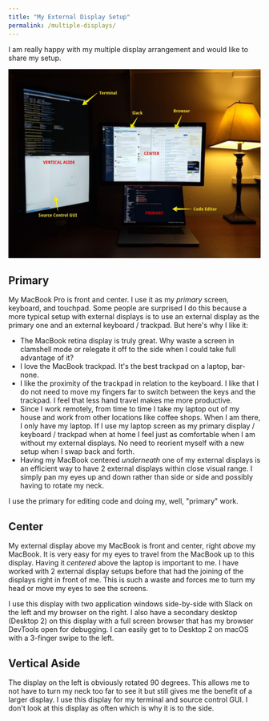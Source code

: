 ```yaml
---
title: "My External Display Setup"
permalink: /multiple-displays/
---
```


I am really happy with my multiple display arrangement and would like to share my setup.

![Windows 95 CD-ROM](multiple-displays.jpg)

## Primary

My MacBook Pro is front and center. I use it as my _primary_ screen, keyboard, and touchpad. Some people are surprised I do this because a more typical setup with external displays is to use an external display as the primary one and an external keyboard / trackpad. But here's why I like it:

- The MacBook retina display is truly great. Why waste a screen in clamshell mode or relegate it off to the side when I could take full advantage of it?
- I love the MacBook trackpad. It's the best trackpad on a laptop, bar-none.
- I like the proximity of the trackpad in relation to the keyboard. I like that I do not need to move my fingers far to switch between the keys and the trackpad. I feel that less hand travel makes me more productive.
- Since I work remotely, from time to time I take my laptop out of my house and work from other locations like coffee shops. When I am there, I only have my laptop. If I use my laptop screen as my primary display / keyboard / trackpad when at home I feel just as comfortable when I am without my external displays. No need to reorient myself with a new setup when I swap back and forth.
- Having my MacBook centered _underneath_ one of my external displays is an efficient way to have 2 external displays within close visual range. I simply pan my eyes up and down rather than side or side and possibly having to rotate my neck.

I use the primary for editing code and doing my, well, "primary" work.

## Center

My external display above my MacBook is front and center, right _above_ my MacBook. It is very easy for my eyes to travel from the MacBook up to this display. Having it _centered_ above the laptop is important to me. I have worked with 2 external display setups before that had the joining of the displays right in front of me. This is such a waste and forces me to turn my head or move my eyes to see the screens.

I use this display with two application windows side-by-side with Slack on the left and my browser on the right. I also have a secondary desktop (Desktop 2) on this display with a full screen browser that has my browser DevTools open for debugging. I can easily get to to Desktop 2 on macOS with a 3-finger swipe to the left.

## Vertical Aside

The display on the left is obviously rotated 90 degrees. This allows me to not have to turn my neck too far to see it but still gives me the benefit
of a larger display. I use this display for my terminal and source control GUI. I don't look at this display as often which is why it is to the side.
